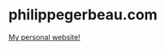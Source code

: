 # philippegerbeau.com

[My personal website!](http://www.philippegerbeau.com "philippegerbeau.com")
